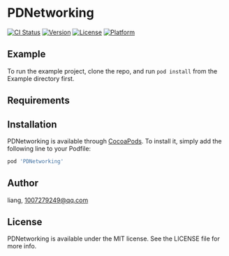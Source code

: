 # PDNetworking

[![CI Status](https://img.shields.io/travis/liang/PDNetworking.svg?style=flat)](https://travis-ci.org/liang/PDNetworking)
[![Version](https://img.shields.io/cocoapods/v/PDNetworking.svg?style=flat)](https://cocoapods.org/pods/PDNetworking)
[![License](https://img.shields.io/cocoapods/l/PDNetworking.svg?style=flat)](https://cocoapods.org/pods/PDNetworking)
[![Platform](https://img.shields.io/cocoapods/p/PDNetworking.svg?style=flat)](https://cocoapods.org/pods/PDNetworking)

## Example

To run the example project, clone the repo, and run `pod install` from the Example directory first.

## Requirements

## Installation

PDNetworking is available through [CocoaPods](https://cocoapods.org). To install
it, simply add the following line to your Podfile:

```ruby
pod 'PDNetworking'
```

## Author

liang, 1007279249@qq.com

## License

PDNetworking is available under the MIT license. See the LICENSE file for more info.
